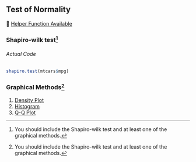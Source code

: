 ## Test of Normality
:white_heart: [Helper Function Available](../../[SC]-Descriptive-Analytics/[SC]-Probability-Distribution-and-Data-Modeling/[HF]-Outlier-Identification-&-Test-of-Normality.md)

### Shapiro-wilk test[^1]
###### Actual Code
```r
shapiro.test(mtcars$mpg)
```
### Graphical Methods[^1]
1. [Density Plot](../../[SC]-Descriptive-Analytics/[SC]-Data-Visualisation/[M]-Density-Plot.md)
2. [Histogram](../../[SC]-Descriptive-Analytics/[SC]-Data-Visualisation/[M]-Histogram-&-Frequency-Table.md)
3. [Q-Q Plot](../../[SC]-Descriptive-Analytics/[SC]-Data-Visualisation/[M]-Q-Q-Plot.md)
[^1]: You should include the Shapiro-wilk test and at least one of the graphical methods.
